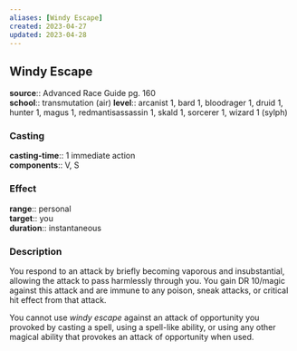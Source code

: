 ```yaml
---
aliases: [Windy Escape]
created: 2023-04-27
updated: 2023-04-28
---
```


## Windy Escape

**source**:: Advanced Race Guide pg. 160  
**school**:: transmutation (air)
**level**:: arcanist 1, bard 1, bloodrager 1, druid 1, hunter 1, magus 1, redmantisassassin 1, skald 1, sorcerer 1, wizard 1 (sylph)

### Casting

**casting-time**:: 1 immediate action  
**components**:: V, S

### Effect

**range**:: personal  
**target**:: you  
**duration**:: instantaneous

### Description

You respond to an attack by briefly becoming vaporous and insubstantial, allowing the attack to pass harmlessly through you. You gain DR 10/magic against this attack and are immune to any poison, sneak attacks, or critical hit effect from that attack.  
  
You cannot use *windy escape* against an attack of opportunity you provoked by casting a spell, using a spell-like ability, or using any other magical ability that provokes an attack of opportunity when used.

